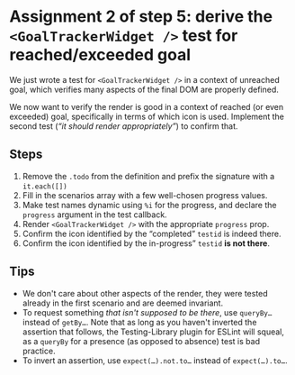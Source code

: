 # Assignment 2 of step 5: derive the `<GoalTrackerWidget />` test for reached/exceeded goal

We just wrote a test for `<GoalTrackerWidget />` in a context of unreached goal, which verifies many aspects of the final DOM are properly defined.

We now want to verify the render is good in a context of reached (or even exceeded) goal, specifically in terms of which icon is used. Implement the second test (_“it should render appropriately”_) to confirm that.

## Steps

1. Remove the `.todo` from the definition and prefix the signature with a `it.each([])`
2. Fill in the scenarios array with a few well-chosen progress values.
3. Make test names dynamic using `%i` for the progress, and declare the `progress` argument in the test callback.
4. Render `<GoalTrackerWidget />` with the appropriate `progress` prop.
5. Confirm the icon identified by the “completed” `testid` is indeed there.
6. Confirm the icon identified by the in-progress” `testid` **is not there**.

## Tips

- We don't care about other aspects of the render, they were tested already in the first scenario and are deemed invariant.
- To request something _that isn't supposed to be there_, use `queryBy…` instead of `getBy…`. Note that as long as you haven't inverted the assertion that follows, the Testing-Library plugin for ESLint will squeal, as a `queryBy` for a presence (as opposed to absence) test is bad practice.
- To invert an assertion, use `expect(…).not.to…` instead of `expect(…).to…`.
